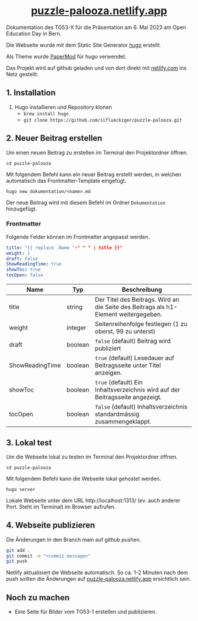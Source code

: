 <h1 align=center>
    <a href="https://puzzle-palooza.netlify.app/">puzzle-palooza.netlify.app</a>
</h1>

Dokumentation des TG53-X für die Präsentation am 6. Mai 2023 am Open Education Day in Bern.

Die Webseite wurde mit dem Static Site Generator [hugo](https://gohugo.io) erstellt.

Als Theme wurde [PaperMod](https://github.com/adityatelange/hugo-PaperMod) für hugo verwendet.

Das Projekt wird auf github geladen und von dort direkt mit [netlify.com](https://www.netlify.com/) ins Netz gestellt.


## 1. Installation
1. Hugo installieren und Repository klonen
   - `brew install hugo`
   - `git clone https://github.com/siflueckiger/puzzle-palooza.git`

## 2. Neuer Beitrag erstellen
Um einen neuen Beitrag zu erstellen im Terminal den Projektordner öffnen.

`cd puzzle-palooza`

Mit folgendem Befehl kann ein neuer Beitrag erstellt werden, in welchen automatisch das Frontmatter-Template eingefügt.

`hugo new dokumentation/<name>.md`

Der neue Beitrag wird mit diesem Befehl im Ordner `Dokumentation` hinzugefügt.

### Frontmatter
Folgende Felder können im Frontmatter angepasst werden.

```yaml
title: "{{ replace .Name "-" " " | title }}"
weight: 1
draft: false
ShowReadingTime: true
showToc: true
tocOpen: false
```

| Name               | Typ     | Beschreibung|
|--------------------|---------|-------------|
| title              | string  | Der Titel des Beitrags. Wird an die Seite des Beitrags als h1-Element weitergegeben.    |
| weight             | integer | Seitenreihenfolge festlegen (1 zu oberst, 99 zu unterst)                                |
| draft              | boolean | `false` (default) Beitrag wird publiziert                                               |
| ShowReadingTime    | boolean | `true` (default) Lesedauer auf Beitragsseite unter Titel anzeigen.                      |
| showToc            | boolean | `true` (default) Ein Inhaltsverzeichnis wird auf der Beitragsseite angezeigt.           |
| tocOpen            | boolean | `false` (default) Inhaltsverzeichnis standardmässig zusammengeklappt.                   |

## 3. Lokal test
Um die Webseite lokal zu testen im Terminal den Projektordner öffnen.

`cd puzzle-palooza`

Mit folgendem Befehl kann die Webseite lokal gehostet werden.

`hugo server`

Lokale Webseite unter dem URL http://localhost:1313/ (ev. auch anderer Port. Steht im Terminal) im Browser aufrufen.

## 4. Webseite publizieren
Die Änderungen in den Branch main auf github pushen.

```sh
git add .
git commit -m "<commit message>"
git push
```

Netlify aktualisiert die Webseite automatisch. So ca. 1-2 Minuten nach dem push sollten die Änderungen auf [puzzle-palooza.netlify.app](https://puzzle-palooza.netlify.app/) ersichtlich sein.

## Noch zu machen
- Eine Seite für Bilder vom TG53-1 erstellen und publizieren.
